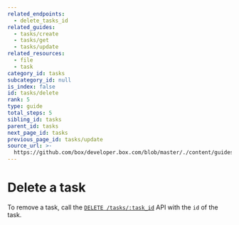 ```yaml
---
related_endpoints:
  - delete_tasks_id
related_guides:
  - tasks/create
  - tasks/get
  - tasks/update
related_resources:
  - file
  - task
category_id: tasks
subcategory_id: null
is_index: false
id: tasks/delete
rank: 5
type: guide
total_steps: 5
sibling_id: tasks
parent_id: tasks
next_page_id: tasks
previous_page_id: tasks/update
source_url: >-
  https://github.com/box/developer.box.com/blob/master/./content/guides/tasks/5-delete.md
---
```


# Delete a task

To remove a task, call the [`DELETE /tasks/:task_id`](e://delete_tasks_id) API
with the `id` of the task.

<Samples id='delete_tasks_id' >

</Samples>
